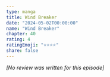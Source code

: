 ```yaml
---
type: manga
title: Wind Breaker
date: "2024-05-02T00:00:00"
name: "Wind Breaker"
chapter: 40
rating: 4
ratingEmoji: "⭐️⭐️⭐️⭐️"
share: false
---
```


_[No review was written for this episode]_
